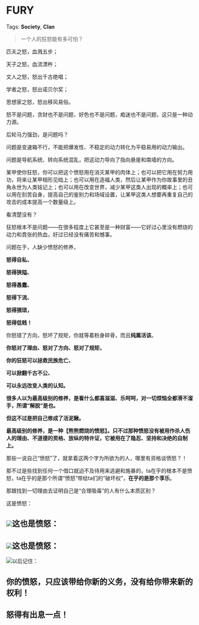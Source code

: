 # FURY

Tags: **Society**, **Clan**

> 一个人的狂怒能有多可怕？



匹夫之怒，血溅五步；

天子之怒，血流漂杵；

文人之怒，怒出千古绝唱；

学者之怒，怒出诺贝尔奖；

思想家之怒，怒出移风易俗。

  


怒不是问题，贪财也不是问题，好色也不是问题，痴迷也不是问题，这只是一种动力源。

后轮马力强劲，是问题吗？

问题是变速箱不行，不能把爆发性、不稳定的动力转化为平稳易用的动力输出。

问题是导航系统、转向系统混乱，把这动力导向了指向悬崖和南墙的方向。

某甲使你狂怒，你可以把这个愤怒用在消灭某甲的肉体上；也可以把它用在努力用功，将来让某甲相形见绌上；也可以用在造福人类，然后让某甲作为你故事里的丑角永世为人类铭记上；也可以用在改变世界，减少某甲这类人出现的概率上；也可以用在刻苦自身，提高自己的鉴别力和场域设置，让某甲这类人想要再重复自己的攻击的成本提高一个数量级上。

看清楚没有？

狂怒根本不是问题——在很多程度上它甚至是一种财富——它好过心里没有燃烧的动力和賁张的热血，好过已经没有痛苦和憾事。

问题在于，人缺少愤怒的修养，

**怒得自私、**

**怒得狭隘、**

**怒得愚蠢、**

**怒得下流、**

**怒得猥琐，**

**怒得低贱！**

  


你怒错了方向，怒坏了规矩，你就等着粉身碎骨，而且**纯属活该**。

**你怒对了理由、怒对了方向、怒对了规矩，**

**你的狂怒可以拯救民族危亡、**

**可以掀翻千古不公、**

**可以永远改变人类的认知。**

  


**很多人以为最高级别的修养，是看什么都喜滋滋、乐呵呵，对一切烦恼全都滑不溜手，所谓“解脱”是也。**

**但这不过是把自己修成了活泥鳅。**

  


**最高级别的修养，是一种【熊熊燃烧的愤怒】。只不过那种愤怒没有被用作杀人伤人的理由、不道德的资格、放纵的特许证，它被用在了隐忍、坚持和决绝的自制上。**

那些一说自己“愤怒”了，就拿着这两个字为所欲为的人，哪里有资格谈愤怒？！

那不过是些找到任何一个借口就迫不及待用来逃避和施暴的，ta在乎的根本不是愤怒，ta在乎的是那个所谓“愤怒“带给ta们的“破坏权”，**在乎的是那个享乐**。

那跟找到一切理由去证明自己是“合理吸毒”的人有什么本质区别？

这是愤怒：

![](https://pica.zhimg.com/50/v2-747ee87414058b490f6f3d907d265daa_720w.jpg?source=1940ef5c)这也是愤怒：
------

![](https://picx.zhimg.com/50/v2-643d796a49c2f1a6d2b2c100c4e403cb_720w.jpg?source=1940ef5c)这也是愤怒：
------

![](https://picx.zhimg.com/50/v2-a6151c7c1d1856493ed38b1837cb8415_720w.jpg?source=1940ef5c)以后记住：

**你的愤怒，只应该带给你新的义务，没有给你带来新的权利！**
-------------------------------

  


**怒得有出息一点！**
------------




